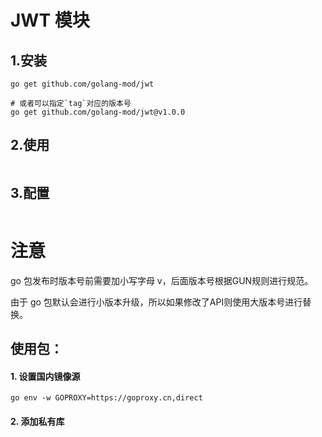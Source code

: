 # JWT 模块

## 1.安装
```shell script
go get github.com/golang-mod/jwt

# 或者可以指定`tag`对应的版本号
go get github.com/golang-mod/jwt@v1.0.0
```

## 2.使用

```

```

## 3.配置


```

```
# 注意

go 包发布时版本号前需要加小写字母 v，后面版本号根据GUN规则进行规范。

由于 go 包默认会进行小版本升级，所以如果修改了API则使用大版本号进行替换。

## 使用包：

#### 1. 设置国内镜像源
```shell script
go env -w GOPROXY=https://goproxy.cn,direct
```

#### 2. 添加私有库
```shell script

```